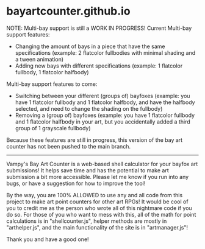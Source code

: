 # bayartcounter.github.io
NOTE: Multi-bay support is still a WORK IN PROGRESS!
Current Multi-bay support features:
- Changing the amount of bays in a piece that have the same specifications (example: 2 flatcolor fullbodies with minimal shading and a tween animation)
- Adding new bays with different specifications (example: 1 flatcolor fullbody, 1 flatcolor halfbody)

Multi-bay support features to come:
- Switching between your different (groups of) bayfoxes (example: you have 1 flatcolor fullbody and 1 flatcolor halfbody, and have the halfbody selected, and need to change the shading on the fullbody)
- Removing a (group of) bayfoxes (example: you have 1 flatcolor fullbody and 1 flatcolor halfbody in your art, but you accidentally added a third group of 1 grayscale fullbody)

Because these features are still in progress, this version of the bay art counter has not been pushed to the main branch.

---

Vampy's Bay Art Counter is a web-based shell calculator for your bayfox art submissions!
It helps save time and has the potential to make art submission a bit more accessible.
Please let me know if you run into any bugs, or have a suggestion for how to improve the tool!

By the way, you are 100% ALLOWED to use any and all code from this project to make art point counters for other art RPGs!
It would be cool of you to credit me as the person who wrote all of this nightmare code if you do so.
For those of you who want to mess with this, all of the math for point calculations is in "shellcounter.js", helper methods are mostly in "arthelper.js", and the main functionality of the site is in "artmanager.js"!

Thank you and have a good one!
